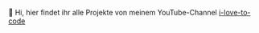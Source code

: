 👋 Hi, hier findet ihr alle Projekte von meinem YouTube-Channel [i-love-to-code](https://www.youtube.com/@i-love-2-code)

